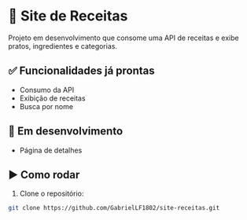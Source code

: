# 🍲 Site de Receitas

Projeto em desenvolvimento que consome uma API de receitas e exibe pratos, ingredientes e categorias.

## ✅ Funcionalidades já prontas
- Consumo da API
- Exibição de receitas
- Busca por nome

## 🔧 Em desenvolvimento
- Página de detalhes

## ▶️ Como rodar
1. Clone o repositório:
```bash
git clone https://github.com/GabrielLF1802/site-receitas.git
